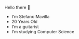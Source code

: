 Hello there 👋 
- I'm Stefano Mavilla
- 20 Years Old
- I'm a guitarist
- I'm studying Computer Science

<!---
Steph04m/Steph04m is a ✨ special ✨ repository because its `README.md` (this file) appears on your GitHub profile.
You can click the Preview link to take a look at your changes.
--->
